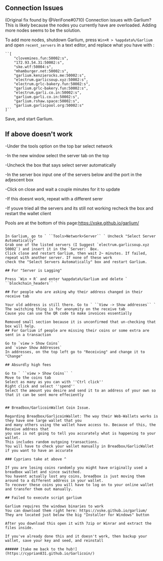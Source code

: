 ## Connection Issues

(Original fix found by @VeriFone#0710)
Connection issues with Garlium? This is likely because the nodes you currently have are overloaded. Adding more nodes seems to be the solution.

To add more nodes, shutdown Garlium, press `Win+R > %appdata%/Garlium` and open `recent_servers` in a text editor, and replace what you have with :  
```
``[  
    "clovemines.fun:50002:s",  
    "172.93.54.31:50002:s",  
    "ske.wtf:50004:s",  
    "mhamburger.net:50002:s",  
    "garlium.kenzierocks.me:50002:s",  
    "electrum.garlicsoup.xyz:50002:s",  
    "electrum.grlc-bakery.fun:50002:s",  
    "garlium.grlc-bakery.fun:50002:s",  
    "electrum.garli.co.in:50002:s",  
    "garlium.garli.co.in:50002:s",
    "garlium.rshaw.space:50002:s",
    "garlium.garlicpool.org:50002:s"
]``
```
Save, and start Garlium.
 
## If above doesn't work

-Under the tools option on the top bar select network

-In the new window select the server tab on the top

-Uncheck the box that says select server automatically

-In the server box input one of the servers below and the port in the adjescent box

-Click on close and wait a couple minutes for it to update

-If this doesnt work, repeat with a different serer

-If youve tried all the servers and its still not working recheck the box and restart the wallet client

Pools are at the bottom of this page:https://xske.github.io/garlium/

~~~~~~~~Possible redo of above, awaiting response.~~~~~~~~

In Garlium, go to ` ``Tools>Network>Server`` ` Uncheck "Select Server Automatically"
Grab one of the listed servers (I Suggest `electrum.garlicsoup.xyz 50002`) and insert it in the `Server:` Box.
Click close and restart Garlium, then wait 2~ minutes. If failed, repeat with another server. If none of these work
check the "Select Servers Automatically" box and restart Garlium.

## For "Server is Lagging"
 
Press `Win + R` and enter %appdata%/Garlium and delete ` ``blockchain_headers`` `
 
## For people who are asking why their address changed in their receive tab
 
Your old address is still there. Go to ` ``View -> Show addresses`` `
The switching thing is for anonymity on the receive tab
Cause you can use the QR code to make invoices essentially

Removed small section because it is unconfirmed that un-checking that box will help.
## For Garlium if people are missing their coins or some extra are sent in a transaction
 
Go to `view > Show Coins`
and `view> Show Addresses`
In addresses, on the top left go to "Receiving" and change it to "Change"

## Absurdly high fees

Go to ` ``view > Show Coins`` `
Move to the coins tab
Select as many as you can with ''Ctrl click''
Right click and select ''spend''
Select the amount you desire and send it to an address of your own so that it can be sent more effeciently


## Breadbox/GarlicoinWallet Coin Issue.

Regarding Breadbox/GarlicoinWallet: The way their Web-Wallets works is they have one large wallet that you
and many others using the wallet have access to. Because of this, the Receive address that
you use is not going to tell you accurately what is happening to your wallet.
This includes random outgoing transactions.
You will have to check your wallet manually in Breadbox/GarlicWallet if you want to have an accurate

### Cyprians take at above ^

If you are losing coins randomly you might have originally used a breadbox wallet and since switched. 
You havent actually lost any coins, breadbox is just moving them around to a different address in your wallet. 
To recover these coins you will have to log on to your online wallet and transfer them out manually.

## Failed to execute script garlium

Garlium requires the windows binaries to work
You can download them right here: https://xske.github.io/garlium/
They are located just below the big "Installer for Windows" button

After you download this open it with 7zip or Winrar and extract the files inside.

If you've already done this and it doesn't work, then backup your wallet, save your key and seed, and reinstall

###### [take me back to the hub!](https://cyprian831.github.io/Garlicoin/)
